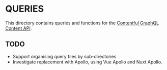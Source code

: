 # QUERIES

This directory contains queries and functions for the
[Contentful GraphQL Content API](https://www.contentful.com/developers/docs/references/graphql/).

## TODO

* Support organising query files by sub-directories
* Investigate replacement with Apollo, using Vue Apollo and Nuxt Apollo.
